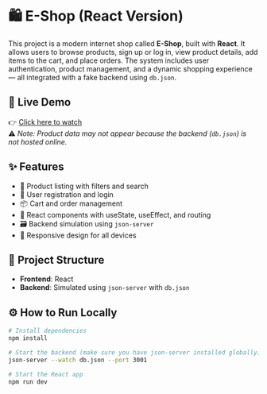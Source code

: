 # 🛍 E-Shop (React Version)

This project is a modern internet shop called **E-Shop**, built with **React**. It allows users to browse products, sign up or log in, view product details, add items to the cart, and place orders. The system includes user authentication, product management, and a dynamic shopping experience — all integrated with a fake backend using `db.json`.

## 🔗 Live Demo

👉 [Click here to watch](https://e-shop-ms-with-react-f5s6.vercel.app/)  
⚠️ *Note: Product data may not appear because the backend (`db.json`) is not hosted online.*

## ✨ Features

- 🛒 Product listing with filters and search  
- 🔐 User registration and login  
- 📦 Cart and order management  
- 🔄 React components with useState, useEffect, and routing  
- 🗃 Backend simulation using `json-server`  
- 📱 Responsive design for all devices

## 📁 Project Structure

- **Frontend**: React 
- **Backend**: Simulated using `json-server` with `db.json`

## ⚙️ How to Run Locally

```bash
# Install dependencies
npm install

# Start the backend (make sure you have json-server installed globally)
json-server --watch db.json --port 3001

# Start the React app
npm run dev

